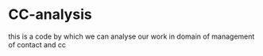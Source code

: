# CC-analysis
this is a code by which we can analyse our work in domain of management of contact and cc
